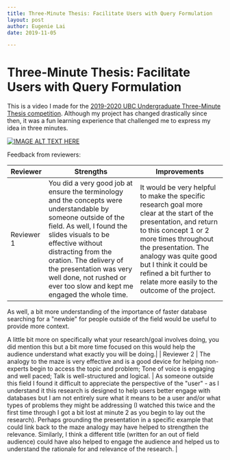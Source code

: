 ```yaml
---
title: Three-Minute Thesis: Facilitate Users with Query Formulation
layout: post
author: Eugenie Lai
date: 2019-11-05

---
```


# Three-Minute Thesis: Facilitate Users with Query Formulation

This is a video I made for the [2019-2020 UBC Undergraduate Three-Minute Thesis competition](https://ubc.3mt.ca/). Although my project has changed drastically since then, it was a fun learning experience that challenged me to express my idea in three minutes.

[![IMAGE ALT TEXT HERE](http://img.youtube.com/vi/G3OmSowNRTA/0.jpg)](https://www.youtube.com/watch?v=G3OmSowNRTA&t=1s)

Feedback from reviewers:

| Reviewer      | Strengths           | Improvements  |
| ------------- |-------------| -----|
| Reviewer 1      | You did a very good job at ensure the terminology and the concepts were understandable by someone outside of the field. As well, I found the slides visuals to be effective without distracting from the oration.  The delivery of the presentation was very well done, not rushed or ever too slow and kept me engaged the whole time. | It would be very helpful to make the specific research goal more clear at the start of the presentation, and return to this concept 1 or 2 more times throughout the presentation.  The analogy was quite good but I think it could be refined a bit further to relate more easily to the outcome of the project.  

As well, a bit more understanding of the importance of faster database searching for a "newbie" for people outside of the field would be useful to provide more context.

A little bit more on specifically what your research/goal involves doing, you did mention this but a bit more time focused on this would help the audience understand what exactly you will be doing.|
| Reviewer 2 | The analogy to the maze is very effective and is a good device for helping non-experts begin to access the topic and problem;  Tone of voice is engaging and well paced; Talk is well-structured and logical. | As someone outside this field I found it difficult to appreciate the perspective of the "user" - as I understand it this research is designed to help users better engage with databases but I am not entirely sure what it means to be a user and/or what types of problems they might be addressing (I watched this twice and the first time through I got a bit lost at minute 2 as you begin to lay out the research).  Perhaps grounding the presentation in a specific example that could link back to the maze analogy may have helped to strengthen the relevance.
Similarly, I think a different title (written for an out of field audience) could have also helped to engage the audience and helped us to understand the rationale for and relevance of the research. |